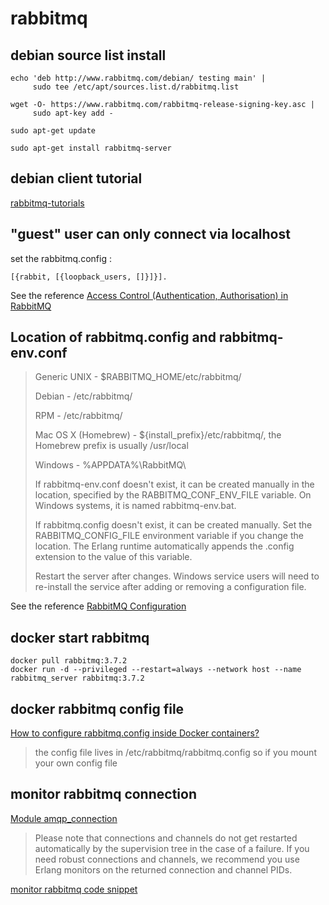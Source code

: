 # rabbitmq

## debian source list install

``` shell
echo 'deb http://www.rabbitmq.com/debian/ testing main' |
     sudo tee /etc/apt/sources.list.d/rabbitmq.list

wget -O- https://www.rabbitmq.com/rabbitmq-release-signing-key.asc |
     sudo apt-key add -

sudo apt-get update

sudo apt-get install rabbitmq-server
```

## debian client tutorial
[rabbitmq-tutorials](https://github.com/rabbitmq/rabbitmq-tutorials)

## "guest" user can only connect via localhost

set the rabbitmq.config :

``` shell
[{rabbit, [{loopback_users, []}]}].
```
See the reference [Access Control (Authentication, Authorisation) in RabbitMQ](https://www.rabbitmq.com/access-control.html)

## Location of rabbitmq.config and rabbitmq-env.conf

> Generic UNIX - $RABBITMQ_HOME/etc/rabbitmq/
>
> Debian - /etc/rabbitmq/
>
> RPM - /etc/rabbitmq/
>
>  Mac OS X (Homebrew) - ${install_prefix}/etc/rabbitmq/, the Homebrew prefix is usually /usr/local
>
> Windows - %APPDATA%\RabbitMQ\
>
> If rabbitmq-env.conf doesn't exist, it can be created manually in the location, specified by the RABBITMQ_CONF_ENV_FILE variable. On Windows systems, it is named rabbitmq-env.bat.
>
> If rabbitmq.config doesn't exist, it can be created manually. Set the RABBITMQ_CONFIG_FILE environment variable if you change the location. The Erlang runtime automatically appends the .config extension to the value of this variable.
>
> Restart the server after changes. Windows service users will need to re-install the service after adding or removing a configuration file.

See the reference [RabbitMQ Configuration](https://www.rabbitmq.com/configure.html)

## docker start rabbitmq

``` shell
docker pull rabbitmq:3.7.2
docker run -d --privileged --restart=always --network host --name rabbitmq_server rabbitmq:3.7.2
```

## docker rabbitmq config file
[How to configure rabbitmq.config inside Docker containers?](https://stackoverflow.com/questions/42003640/how-to-configure-rabbitmq-config-inside-docker-containers)

> the config file lives in /etc/rabbitmq/rabbitmq.config so if you mount your own config file

## monitor rabbitmq connection
[Module amqp_connection](https://www.rabbitmq.com/releases/rabbitmq-erlang-client/v3.6.14/doc/)
> Please note that connections and channels do not get restarted automatically by the supervision tree in the case of a failure.
> If you need robust connections and channels, we recommend you use Erlang monitors on the returned connection and channel PIDs.

[monitor rabbitmq code snippet](https://gist.github.com/burinov/4287139)
